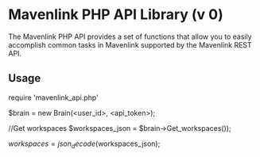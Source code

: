 Mavenlink PHP API Library (v 0)
===============================

The Mavenlink PHP API provides a set of functions that allow you to easily accomplish common tasks in Mavenlink supported by the Mavenlink REST API.


Usage
-----

require 'mavenlink_api.php'

$brain = new Brain(<user_id>, <api_token>);

//Get workspaces
$workspaces_json = $brain->Get_workspaces());

$workspaces = json_decode($workspaces_json);